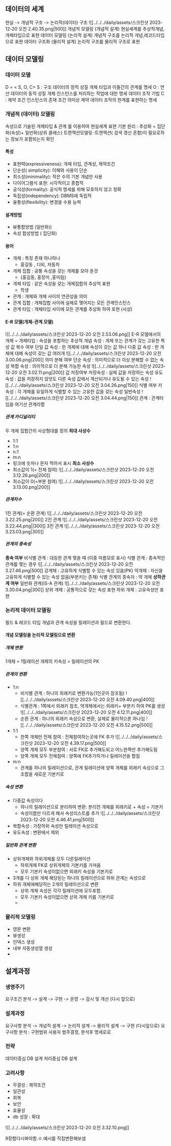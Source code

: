 ## 데이터의 세계
현실 -> 개념적 구조 -> 논리적(데이터) 구조
![[../../../daily/assets/스크린샷 2023-12-20 오전 2.40.35.png|500]]
개념적 모델링 (개념적 설계)
	현실세계를 추상적개념, 개체타입으로 표현
데이터 모델링 (논리적 설계)
	개념적 구조를 논리적 개념,레코드타입으로 표현
데이터 구조화 (물리적 설계)
	논리적 구조를 물리적 구조로 표현

## 데이터 모델링
### 데이터 모델
D = < S, O, C>
	S : 구조
		데이터의 정적 성질
		개체 타입과 이들간의 관계를 명세
	O : 연산
		데이터의 동적 성질
		개체 인스턴스를 처리하는 작업에 대한 명세
		데이터 조작 기법
	C : 제약 조건
		인스턴스의 존재 조건
		의미상 제약
		데이터 조작의 한계를 표현하는 명세

### 개념적 (데이터) 모델링
속성으로 기술된 개체타입 & 관계 를 이용하여 현실세계 표현
기본 원리 :  추상화 = 집단화(속성)+ 일반화(상위 클래스)
트랜잭션모델링 :트랜잭션( 검색 갱신 혼합)이 필요로하는 정보가 포함되는지 확인
#### 특성
- 표현력(expressiveness): 개체 타입, 관계성, 제약조건 
- 단순성( simplicity): 이해와 사용이 단순 
- 최소성(minimality): 작은 수의 기본 개념만 사용 
- 다이어그램식 표현: 시각적이고 종합적
- 공식성(formality): 공식적 명세를 위해 모호하지 않고 정확 
- 독립성(independency): DBMS에 독립적
- 융통성(flexibility): 변경을 수용 능력

#### 설계방법
- 뷰통합방법 (일반화))
- 속성 합성방법 ( 집단화)
#### 용어
- 개체 : 특정 존재 하나하나
	- 홍길동 , 디비, 자동차
- 개체 집합 : 공통 속성을 갖는 개체를 모아 둔것
	- {홍길동, 홍장미 ,홍미림}
- 개체 타입 : 같은 속성을 갖는 개체집합의 추상적 표현
	- 학생
- 관계 : 개체와 개체 사이의 연관성을 의미
- 관계 집합 : 개체집합 사이에 실제로 맺어지는 모든 관계인스턴스
- 관계 타입 : 개체타입 사이에 모든 관계를 추상화 하여 포현 (사상)
#### E-R 모델(개체-관계 모델)

![[../../../daily/assets/스크린샷 2023-12-20 오전 2.53.06.png]]
E-R 모델에서의 개체 = 개체타입 : 속성을 포함하는 추상적 개념
속성 : 개체 또는 관계가 갖는 고유한 특성
	값 복수 여부
		단일 값 속성 : 한 개체에 대해 속성이 갖는 값 하나
		다중 값 속성 : 한 개체에 대해 속성이 갖는 값 여러개
		![[../../../daily/assets/스크린샷 2023-12-20 오전 3.00.06.png|200]]
	의미 분해 여부
		단순 속성 : 의미적으로 더 이상 분해할 수 없는 속성
		복합 속성 : 의미적으로 더 분해 가능한 속성
		![[../../../daily/assets/스크린샷 2023-12-20 오전 3.02.11.png|200]]
	값 저장여부
		저장속성 : 실제 값을 저장하는 속성
		유도속성 : 값을 저장하지 않앗도 다른 속성 값에서 계산되거나 유도될 수 있는 속성
		![[../../../daily/assets/스크린샷 2023-12-20 오전 3.04.26.png|150]]
	식별 여부
		키속성 : 각 개체를 유일하게 식별할 수 있는 고유한 값을 갖는 속성
		일반속성
		![[../../../daily/assets/스크린샷 2023-12-20 오전 3.04.44.png|150]]
관계 : 관계타입을 여기선 관계라함
##### 관계 카디널리티
두 개체 집합간의 사상형대를 정의
**최대 사상수**
- 1:1
- 1:n
- n:1
- m:n
- 링크에 숫자나 문자 적어서 표시
**최소 사상수**
- 최소값이 1(= 전체 참여)
  ![[../../../daily/assets/스크린샷 2023-12-20 오전 3.12.26.png|200]]
- 최소값이 0(=부분 참여)
  ![[../../../daily/assets/스크린샷 2023-12-20 오전 3.13.00.png|200]]
##### 관계차수
1진 관계(= 순환 관계)
![[../../../daily/assets/스크린샷 2023-12-20 오전 3.22.25.png|200]]
2진 관계
![[../../../daily/assets/스크린샷 2023-12-20 오전 3.22.44.png||300]]
3진 관계
![[../../../daily/assets/스크린샷 2023-12-20 오전 3.23.03.png|300]]
##### 관계의 종속성
**종속 여부**
	비식별 관계 : 대등한 관계 맺을 때 (이중 마름모로 표시)
	식별 관계 : 종속적인 관계를 맺는 경우
		![[../../../daily/assets/스크린샷 2023-12-20 오전 3.27.46.png|500]]
		강계체 : 고유하게 식별할 수 있는 속성 있음(PK)
		약개체 : 자신을 고유하게 식별할 수 있는 속성 없음(부분키는 존재)
		식별 관계의 종속자 : 약 개체
**상하관계 여부**
	일반화 관계(IS-A 관계)
	![[../../../daily/assets/스크린샷 2023-12-20 오전 3.30.04.png|300]]
		상위 개체 : 공통적으로 갖는 속성 표현
		하위 개체 : 고유속성만 표현
### 논리적 데이터 모델링
필드 & 레코드 타입
개념과 관계 속성을 
릴레이션과 필드로 변환한다.
#### 개념 모델링을 논리적 모델링으로 변환
##### 개체 변환
1개체 = 1릴레이션
개체의 키속성 = 릴레이션의 PK
##### 관계의 변환
- 1:n
	- 비식별 관계 : 하나의 외래키로 변환가능(1인곳이 참조됨)
	  ![[../../../daily/assets/스크린샷 2023-12-20 오전 4.09.40.png|400]]
	- 식별관계 : 1쪽에서 외래키 참조, 약개체에서는 외래키+ 부분키 하여 PK를 생성
	  ![[../../../daily/assets/스크린샷 2023-12-20 오전 4.12.11.png|400]]
	- 순환 관계 : 하나의 외래키 속성으로 변환, 실제로 물리적으론 하나임
	  ![[../../../daily/assets/스크린샷 2023-12-20 오전 4.15.52.png|500]]
- 1:1
	- 한쪽 개체만 전체 참여 : 전체참여하는곳에 FK 추가
	  ![[../../../daily/assets/스크린샷 2023-12-20 오전 4.39.17.png|500]]
	- 양쪽 개체 모두 부분참여 : 서로 FK로 추가해도되고 어느한쪽만 추가해도됨
	- 양쪽 개체 모두 전체참여 : 양쪽에 FK추가하거나 릴레이션을 합침
- m:n
	- 관계를 하나의 릴레이션으로, 관계 릴레이션에 양쪽 개체를 외래키 속성으로 그조합을 새로운 기본키로
##### 속성 변환
- 다중값 속성이다
	- 하나의 릴레이션으로 분리하여 변환: 분리전 개체를 외래키로 + 속성 = 기본키
	- 속성이름만 다르게 해서 속성리스트를 추가
	  ![[../../../daily/assets/스크린샷 2023-12-20 오전 4.46.41.png|500]]
- 복합속성 : 가장하위 속성만 릴레이션 속성으로
- 유도속성 : 변환에서 제외
##### 일반화 관계 변환
- 상위개체와 하위개체를 모두 다른릴레이션
	- 하위개체 FK로 상위개체의 기본키를 가져옴
	- 모두 기본키 속성이없으면 외래키 속성을 기본키로
- 3개를 다 상위 개체 해당된는 하나의 릴레이션으로 하위 관계는 속성으로
- 하위 개체에해당하는 2개의 릴레이션으로 변환
	- 상위 개체 속성은 각각 릴레이션에 모두포함.
	- 모두 기본키 속성이없으면 상위 개체 키를 기본키로
	- 


### 물리적 모델링
- 영문 변환
- 뷰생성
- 인덱스 생성
- 내부 자동생성열 생성
- 

## 설계과정

### 생명주기
 요구조건 분석 -> 설계 -> 구현 -> 운영 -> 감시 및 개선  (다시 앞으로)

### 설계과정
요구사항 분석 -> 개념적 설계 -> 논리적 설계 -> 물리적 설계 -> 구현 (다시앞으로)
요구사항 분석 : 구현범위 사용자 범주결정, 분석후 명세로로

### 전략
데이터중심 DB 설계
처리중심 DB 설계

### 고려사항
- 무결성 : 제약조건
- 일관성
- 회복
- 보안
- 효율성
- db 성장 : 확대


![[../../../daily/assets/스크린샷 2023-12-20 오전 3.32.10.png]]

9장함다시봐야함.ㅇ.예시를 직접변환해보샘